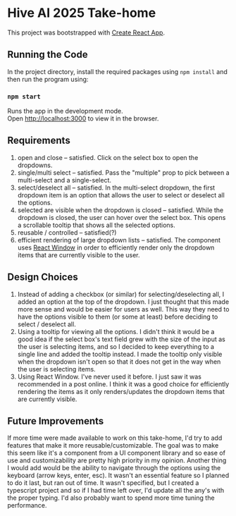 # Hive AI 2025 Take-home

This project was bootstrapped with [Create React App](https://github.com/facebook/create-react-app).

## Running the Code

In the project directory, install the required packages using `npm install` and then run the program using:

### `npm start`

Runs the app in the development mode.\
Open [http://localhost:3000](http://localhost:3000) to view it in the browser.

## Requirements
1) open and close – satisfied. Click on the select box to open the dropdowns.
2) single/multi select – satisfied. Pass the "multiple" prop to pick between a multi-select and a single-select.
3) select/deselect all – satisfied. In the multi-select dropdown, the first dropdown item is an option that allows the user to select or deselect all the options.
4) selected are visible when the dropdown is closed – satisfied. While the dropdown is closed, the user can hover over the select box. This opens a scrollable tooltip that shows all the selected options.
5) reusable / controlled – satisfied(?)
6) efficient rendering of large dropdown lists – satisfied. The component uses [React Window](https://github.com/bvaughn/react-window) in order to efficiently render only the dropdown items that are currently visible to the user.

## Design Choices
1) Instead of adding a checkbox (or similar) for selecting/deselecting all, I added an option at the top of the dropdown. I just thought that this made more sense and would be easier for users as well. This way they need to have the options visible to them (or some at least) before deciding to select / deselect all.
2) Using a tooltip for viewing all the options. I didn't think it would be a good idea if the select box's text field grew with the size of the input as the user is selecting items, and so I decided to keep everything to a single line and added the tooltip instead. I made the tooltip only visible when the dropdown isn't open so that it does not get in the way when the user is selecting items.
3) Using React Window. I've never used it before. I just saw it was recommended in a post online. I think it was a good choice for efficiently rendering the items as it only renders/updates the dropdown items that are currently visible.

## Future Improvements
If more time were made available to work on this take-home, I'd try to add features that make it more reusable/customizable. The goal was to make this seem like it's a component from a UI component library and so ease of use and customizability are pretty high priority in my opinion. 
Another thing I would add would be the ability to navigate through the options using the keyboard (arrow keys, enter, esc). It wasn't an essential feature so I planned to do it last, but ran out of time.
It wasn't specified, but I created a typescript project and so if I had time left over, I'd update all the any's with the proper typing. I'd also probably want to spend more time tuning the performance.

